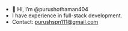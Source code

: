 
- 👋 Hi, I’m @purushothaman404
- I have experience in full-stack development.
- Contact: purushspn111@gmail.com

<!---
purushothaman404/purushothaman404 is a ✨ special ✨ repository because its `README.md` (this file) appears on your GitHub profile.
You can click the Preview link to take a look at your changes.
--->
